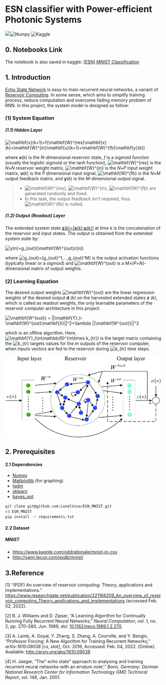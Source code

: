 # ESN classifier with Power-efficient Photonic Systems

![](https://img.shields.io/badge/Python-v3.8-orange)![Numpy](https://camo.githubusercontent.com/a1c5e9056e3be1e1058d8517b025af60f61f75395a78245776db71a7703aff9c/68747470733a2f2f696d672e736869656c64732e696f2f62616467652f6e756d70792d2532333031333234332e7376673f7374796c653d666f722d7468652d6261646765266c6f676f3d6e756d7079266c6f676f436f6c6f723d7768697465) ![Kaggle](https://camo.githubusercontent.com/9ec86d990dbc1eeab84728664a57e0fbac84211d2c6cda5a2cf10288e37e7306/68747470733a2f2f726f61642d746f2d6b6167676c652d6772616e646d61737465722e76657263656c2e6170702f6170692f73696d706c652f737562696e69756d)

## 0. Notebooks Link

The notebook is also saved in kaggle: [[ESN] MNIST Classification](https://www.kaggle.com/lonelvino/esn-mnist-classification-niyamas)

## 1. Introduction

[Echo State Network](http://www.scholarpedia.org/article/Echo_state_network) is easy-to-train recurrent neural networks, a variant of [Reservoir Computing](https://en.wikipedia.org/wiki/Reservoir_computing). In some sense, which aims to simplify training process, reduce computation and overcome fading memory problem of RNN. In this project, the system model is designed as follow:

### (1) System Equation

##### **(1.1) Hidden Layer**

<img src="https://latex.codecogs.com/svg.image?\mathbf{x}(k&plus;1)=f(\mathbf{W}^{res}\mathbf{x}(k)&plus;\mathbf{W}^{in}\mathbf{u}(k&plus;1)&plus;\mathbf{W}^{fb}\mathbf{y}(k))" title="\mathbf{x}(k+1)=f(\mathbf{W}^{res}\mathbf{x}(k)+\mathbf{W}^{in}\mathbf{u}(k+1)+\mathbf{W}^{fb}\mathbf{y}(k))" />

where **x**(*k*) is the *N*-dimensional reservoir state, *f* is a sigmoid function (usually the logistic sigmoid or the tanh function), <img src="https://latex.codecogs.com/svg.image?\mathbf{W}^{res}" title="\mathbf{W}^{res}" /> is the *N*×*N* reservoir weight matrix, <img src="https://latex.codecogs.com/svg.image?\mathbf{W}^{in}" title="\mathbf{W}^{in}" /> is the *N*×*P* input weight matrix, **u**(*k*) is the *P* dimensional input signal, <img src="https://latex.codecogs.com/svg.image?\mathbf{W}^{fb}" title="\mathbf{W}^{fb}" /> is the *N*×*M* output feedback matrix, and **y**(*k*) is the *M*-dimensional output signal.

> - <img src="https://latex.codecogs.com/svg.image?\mathbf{W}^{res}" title="\mathbf{W}^{res}" />, <img src="https://latex.codecogs.com/svg.image?\mathbf{W}^{in}" title="\mathbf{W}^{in}" />, <img src="https://latex.codecogs.com/svg.image?\mathbf{W}^{fb}" title="\mathbf{W}^{fb}" /> are generated randomly and fixed. 
> - In this task, the output feedback isn’t required, thus <img src="https://latex.codecogs.com/svg.image?\mathbf{W}^{fb}" title="\mathbf{W}^{fb}" /> is nulled. 

##### **(1.2) Output (Readout) Layer**

The extended system state <u>**z**(*k*)=[**x**(*k*);**u**(*k*)]</u> at time *k* is the concatenation of the reservoir and input states. The output is obtained from the extended system state by:

<img src="https://latex.codecogs.com/svg.image?y(n)=g_{out}(\mathbf{W}^{out}z(n))" title="y(n)=g_{out}(\mathbf{W}^{out}z(n))" />

where <img src="https://latex.codecogs.com/svg.image?g_{out}=[g_{out}^1,...,g_{out}^M]" title="g_{out}=[g_{out}^1,...,g_{out}^M]" /> is the output activation functions (typically linear or a sigmoid) and <img src="https://latex.codecogs.com/svg.image?\mathbf{W}^{out}" title="\mathbf{W}^{out}" /> is a *M*×(*P*+*N*)-dimensional matrix of output weights.

### (2) Learning Equation

The desired output weights <img src="https://latex.codecogs.com/svg.image?\mathbf{W}^{out}" title="\mathbf{W}^{out}" /> are the linear regression weights of the desired output **d** *(k)* on the harvested extended states **z** *(k)*, which is called as readout weights, the only learnable parameters of the reservoir computer architecture in this project: 

<img src="https://latex.codecogs.com/svg.image?\mathbf{W^{out}}&space;=&space;||\mathbf{Y}_t-\mathbf{W}^{out}\mathbf{X}||^2&plus;\lambda&space;||\mathbf{W^{out}}||^2" title="\mathbf{W^{out}} = ||\mathbf{Y}_t-\mathbf{W}^{out}\mathbf{X}||^2+\lambda ||\mathbf{W^{out}}||^2" />

which is an offline algorithm. Here, <img src="https://latex.codecogs.com/svg.image?\mathbf{Y}_t\in\mathbb{R}^{m\times&space;k_{tr}}" title="\mathbf{Y}_t\in\mathbb{R}^{m\times k_{tr}}" /> is the target matrix containing the <img src="https://latex.codecogs.com/svg.image?k_{tr}" title="k_{tr}" /> targets values for the *m* outputs of the reservoir computer, when inputs vectors are fed to the reservoir during <img src="https://latex.codecogs.com/svg.image?k_{tr}" title="k_{tr}" /> time steps. 

![ESN_overview](./assets/ESN_overview.png)

## 2. Prerequisites

#### 2.1 Dependencies

 * [Numpy](http://www.numpy.org/)
 * [Matlplotlib](http://matplotlib.org/) (for graphing)
 * [tqdm](https://github.com/tqdm/tqdm)
 * [sklearn](https://scikit-learn.org/stable/)
 * [bayes_opt](https://github.com/fmfn/BayesianOptimization)

```bash
git clone git@github.com:LonelVino/ESN_MNIST.git
cd ESN_MNIST
pip install -r requirements.txt
```

#### 2.2 Dataset

##### MNIST

- https://www.kaggle.com/oddrationale/mnist-in-csv
- http://yann.lecun.com/exdb/mnist/

## 3.Reference

[1] “(PDF) An overview of reservoir computing: Theory, applications and implementations.” https://www.researchgate.net/publication/221166209_An_overview_of_reservoir_computing_Theory_applications_and_implementations (accessed Feb. 02, 2022).

[2] R. J. Williams and D. Zipser, “A Learning Algorithm for Continually Running Fully Recurrent Neural Networks,” *Neural Computation*, vol. 1, no. 2, pp. 270–280, Jun. 1989, doi: [10.1162/neco.1989.1.2.270](https://doi.org/10.1162/neco.1989.1.2.270).

[3] A. Lamb, A. Goyal, Y. Zhang, S. Zhang, A. Courville, and Y. Bengio, “Professor Forcing: A New Algorithm for Training Recurrent Networks,” *arXiv:1610.09038 [cs, stat]*, Oct. 2016, Accessed: Feb. 04, 2022. [Online]. Available: http://arxiv.org/abs/1610.09038

[4] H. Jaeger, “The" echo state" approach to analysing and training recurrent neural networks-with an erratum note’,” *Bonn, Germany: German National Research Center for Information Technology GMD Technical Report*, vol. 148, Jan. 2001.